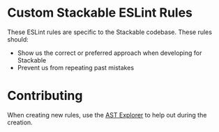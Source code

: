 # Custom Stackable ESLint Rules

These ESLint rules are specific to the Stackable codebase. These rules should:

- Show us the correct or preferred approach when developing for Stackable
- Prevent us from repeating past mistakes

# Contributing

When creating new rules, use the [AST Explorer](https://astexplorer.net/) to help out during the creation.
